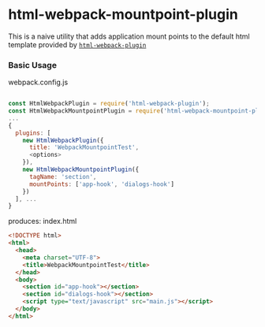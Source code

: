 # html-webpack-mountpoint-plugin

This is a naive utility that adds application mount points to the default html template provided by [`html-webpack-plugin`](https://github.com/jantimon/html-webpack-plugin)

### Basic Usage
webpack.config.js
```javascript

const HtmlWebpackPlugin = require('html-webpack-plugin');
const HtmlWebpackMountpointPlugin = require('html-webpack-mountpoint-plugin');
...
{
  plugins: [
    new HtmlWebpackPlugin({
      title: 'WebpackMountpointTest',
      <options>
    }),
    new HtmlWebpackMountpointPlugin({
      tagName: 'section',
      mountPoints: ['app-hook', 'dialogs-hook']
    })
  ], ...
}
```

produces: 
index.html
```html
<!DOCTYPE html>
<html>
  <head>
    <meta charset="UTF-8">
    <title>WebpackMountpointTest</title>
  </head>
  <body>
    <section id="app-hook"></section>
    <section id="dialogs-hook"></section>
    <script type="text/javascript" src="main.js"></script>
  </body>
</html>
```

